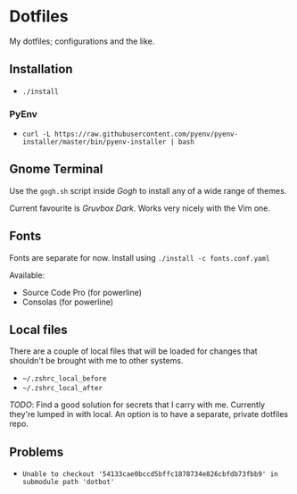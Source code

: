 # Dotfiles

My dotfiles; configurations and the like.

## Installation

- `./install`

### PyEnv

- `curl -L https://raw.githubusercontent.com/pyenv/pyenv-installer/master/bin/pyenv-installer | bash`

## Gnome Terminal

Use the `gogh.sh` script inside _Gogh_ to install any of a wide range of themes.

Current favourite is _Gruvbox Dark_. Works very nicely with the Vim one.

## Fonts

Fonts are separate for now.
Install using `./install -c fonts.conf.yaml`

Available:
- Source Code Pro (for powerline)
- Consolas (for powerline)

## Local files

There are a couple of local files that will be loaded for changes that shouldn't be brought with me to other systems.

- `~/.zshrc_local_before`
- `~/.zshrc_local_after`

_TODO_: Find a good solution for secrets that I carry with me. Currently they're lumped in with local. An option is to have a separate, private dotfiles repo.

## Problems

- `Unable to checkout '54133cae0bccd5bffc1878734e826cbfdb73fbb9' in submodule path 'dotbot'`

